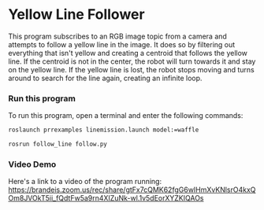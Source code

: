 # Yellow Line Follower

This program subscribes to an RGB image topic from a camera and attempts to follow a yellow line in the image. It does so by filtering out everything that isn't yellow and creating a centroid that follows the yellow line. If the centroid is not in the center, the robot will turn towards it and stay on the yellow line. If the yellow line is lost, the robot stops moving and turns around to search for the line again, creating an infinite loop.

### Run this program

To run this program, open a terminal and enter the following commands:

```bash
roslaunch prrexamples linemission.launch model:=waffle
```

```bash
rosrun follow_line follow.py
```

### Video Demo 

Here's a link to a video of the program running: https://brandeis.zoom.us/rec/share/gtFx7cQMK62fgG6wIHmXvKNlsrO4kxQOm8JVOkT5ii_fQdtFw5a9rn4XIZuNk-wl.1v5dEorXYZKIQAOs



